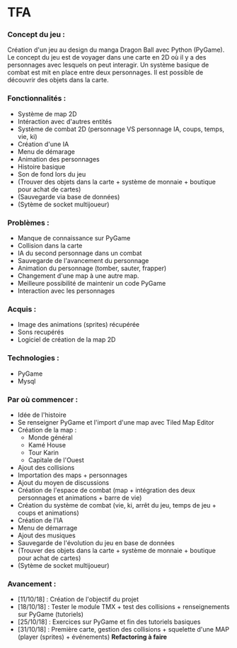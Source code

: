 # TFA

### **Concept du jeu :**

Création d'un jeu au design du manga Dragon Ball avec Python (PyGame). Le concept du jeu est de voyager dans une carte en 2D où il y a des personnages avec lesquels on peut interagir. Un système basique de combat est mit en place entre deux personnages. Il est possible de découvrir des objets dans la carte.

### **Fonctionnalités :**
- Système de map 2D
- Intéraction avec d'autres entités
- Système de combat 2D (personnage VS personnage IA, coups, temps, vie, ki)
- Création d'une IA
- Menu de démarage
- Animation des personnages
- Histoire basique
- Son de fond lors du jeu
- (Trouver des objets dans la carte + système de monnaie + boutique pour achat de cartes)
- (Sauvegarde via base de données)
- (Sytème de socket multijoueur)

### **Problèmes :**
- Manque de connaissance sur PyGame
- Collision dans la carte
- IA du second personnage dans un combat
- Sauvegarde de l'avancement du personnage
- Animation du personnage (tomber, sauter, frapper)
- Changement d'une map à une autre map.
- Meilleure possibilité de maintenir un code PyGame
- Interaction avec les personnages

### **Acquis :**
- Image des animations (sprites) récupérée
- Sons recupérés
- Logiciel de création de la map 2D

### **Technologies :**
- PyGame
- Mysql

### **Par où commencer :**
- Idée de l'histoire
- Se renseigner PyGame et l'import d'une map avec Tiled Map Editor
- Création de la map :
  - Monde général
  - Kamé House
  - Tour Karin
  - Capitale de l'Ouest
- Ajout des collisions
- Importation des maps + personnages
- Ajout du moyen de discussions
- Création de l'espace de combat (map + intégration des deux personnages et animations + barre de vie)
- Création du système de combat (vie, ki, arrêt du jeu, temps de jeu + coups et animations)
- Création de l'IA
- Menu de démarrage
- Ajout des musiques
- Sauvegarde de l'évolution du jeu en base de données
- (Trouver des objets dans la carte + système de monnaie + boutique pour achat de cartes)
- (Sytème de socket multijoueur)

### **Avancement :**
- [11/10/18] : Création de l'objectif du projet
- [18/10/18] : Tester le module TMX + test des collisions + renseignements sur PyGame (tutoriels)
- [25/10/18] : Exercices sur PyGame et fin des tutoriels basiques
- [31/10/18] : Première carte, gestion des collisions + squelette d'une MAP (player (sprites) + événements) **Refactoring à faire**
